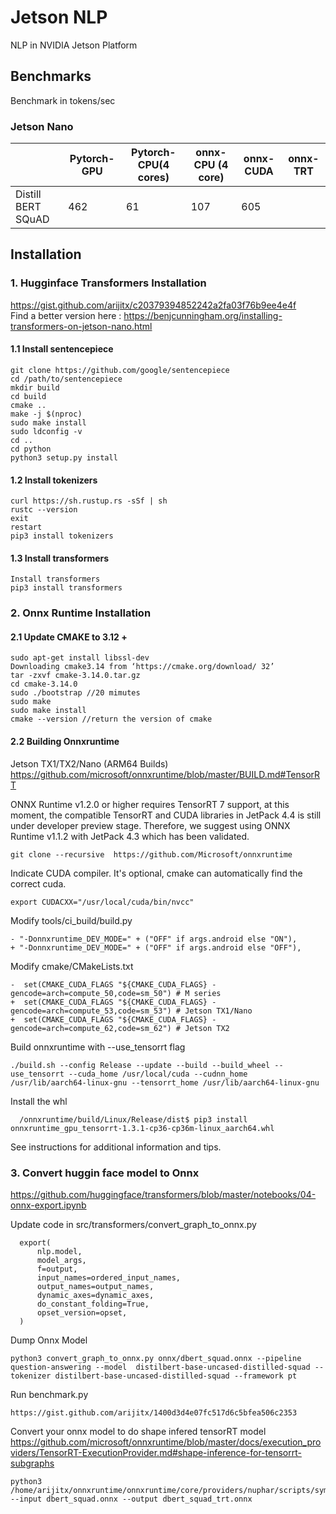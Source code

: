 # Jetson NLP
NLP in NVIDIA Jetson Platform

## Benchmarks

Benchmark in tokens/sec

### Jetson Nano

|                    | Pytorch-GPU | Pytorch-CPU(4 cores) | onnx-CPU (4 core) | onnx-CUDA | onnx-TRT |
|--------------------|-------------|----------------------|-------------------|-----------|----------|
| Distill BERT SQuAD |         462 |                   61 |               107 |  605      |          |

## Installation

   
### 1. Hugginface Transformers Installation

https://gist.github.com/arijitx/c20379394852242a2fa03f76b9ee4e4f<br>
Find a better version here : https://benjcunningham.org/installing-transformers-on-jetson-nano.html

####  1.1 Install sentencepiece

    git clone https://github.com/google/sentencepiece
    cd /path/to/sentencepiece
    mkdir build
    cd build
    cmake ..
    make -j $(nproc)
    sudo make install
    sudo ldconfig -v
    cd .. 
    cd python
    python3 setup.py install

#### 1.2 Install tokenizers

    curl https://sh.rustup.rs -sSf | sh
    rustc --version
    exit
    restart
    pip3 install tokenizers
    
#### 1.3 Install transformers

    Install transformers
    pip3 install transformers

### 2. Onnx Runtime Installation

#### 2.1 Update CMAKE to 3.12 + 

    sudo apt-get install libssl-dev
    Downloading cmake3.14 from ‘https://cmake.org/download/ 32’
    tar -zxvf cmake-3.14.0.tar.gz
    cd cmake-3.14.0
    sudo ./bootstrap //20 mimutes
    sudo make
    sudo make install
    cmake --version //return the version of cmake
    
#### 2.2 Building Onnxruntime 

Jetson TX1/TX2/Nano (ARM64 Builds)<br>
https://github.com/microsoft/onnxruntime/blob/master/BUILD.md#TensorRT<br>

ONNX Runtime v1.2.0 or higher requires TensorRT 7 support, at this moment, the compatible TensorRT and CUDA libraries in JetPack 4.4 is still under developer preview stage. Therefore, we suggest using ONNX Runtime v1.1.2 with JetPack 4.3 which has been validated.
    
    git clone --recursive  https://github.com/Microsoft/onnxruntime
 
Indicate CUDA compiler. It's optional, cmake can automatically find the correct cuda.
  
    export CUDACXX="/usr/local/cuda/bin/nvcc"
 
Modify tools/ci_build/build.py

    - "-Donnxruntime_DEV_MODE=" + ("OFF" if args.android else "ON"),
    + "-Donnxruntime_DEV_MODE=" + ("OFF" if args.android else "OFF"),
 
Modify cmake/CMakeLists.txt

    -  set(CMAKE_CUDA_FLAGS "${CMAKE_CUDA_FLAGS} -gencode=arch=compute_50,code=sm_50") # M series
    +  set(CMAKE_CUDA_FLAGS "${CMAKE_CUDA_FLAGS} -gencode=arch=compute_53,code=sm_53") # Jetson TX1/Nano 
    +  set(CMAKE_CUDA_FLAGS "${CMAKE_CUDA_FLAGS} -gencode=arch=compute_62,code=sm_62") # Jetson TX2
 
Build onnxruntime with --use_tensorrt flag

    ./build.sh --config Release --update --build --build_wheel --use_tensorrt --cuda_home /usr/local/cuda --cudnn_home /usr/lib/aarch64-linux-gnu --tensorrt_home /usr/lib/aarch64-linux-gnu
 
Install the whl

      /onnxruntime/build/Linux/Release/dist$ pip3 install onnxruntime_gpu_tensorrt-1.3.1-cp36-cp36m-linux_aarch64.whl
 
See instructions for additional information and tips.
### 3. Convert huggin face model to Onnx
https://github.com/huggingface/transformers/blob/master/notebooks/04-onnx-export.ipynb<br>

Update code in src/transformers/convert_graph_to_onnx.py

      export(
          nlp.model,
          model_args,
          f=output,
          input_names=ordered_input_names,
          output_names=output_names,
          dynamic_axes=dynamic_axes,
          do_constant_folding=True,
          opset_version=opset,
      )
      
Dump Onnx Model

    python3 convert_graph_to_onnx.py onnx/dbert_squad.onnx --pipeline question-answering --model  distilbert-base-uncased-distilled-squad --tokenizer distilbert-base-uncased-distilled-squad --framework pt
    
Run benchmark.py

    https://gist.github.com/arijitx/1400d3d4e07fc517d6c5bfea506c2353

Convert your onnx model to do shape infered tensorRT model<br>
https://github.com/microsoft/onnxruntime/blob/master/docs/execution_providers/TensorRT-ExecutionProvider.md#shape-inference-for-tensorrt-subgraphs

    python3 /home/arijitx/onnxruntime/onnxruntime/core/providers/nuphar/scripts/symbolic_shape_infer.py --input dbert_squad.onnx --output dbert_squad_trt.onnx
